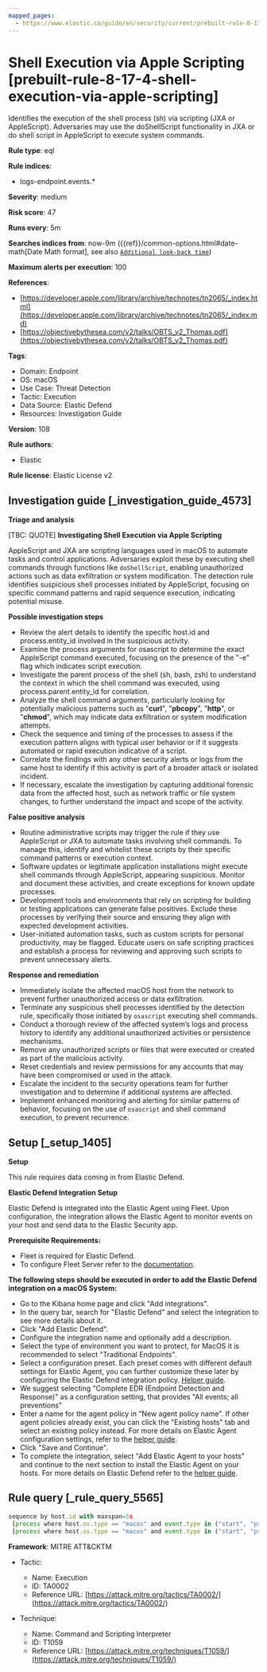```yaml
---
mapped_pages:
  - https://www.elastic.co/guide/en/security/current/prebuilt-rule-8-17-4-shell-execution-via-apple-scripting.html
---
```


# Shell Execution via Apple Scripting [prebuilt-rule-8-17-4-shell-execution-via-apple-scripting]

Identifies the execution of the shell process (sh) via scripting (JXA or AppleScript). Adversaries may use the doShellScript functionality in JXA or do shell script in AppleScript to execute system commands.

**Rule type**: eql

**Rule indices**:

* logs-endpoint.events.*

**Severity**: medium

**Risk score**: 47

**Runs every**: 5m

**Searches indices from**: now-9m ({{ref}}/common-options.html#date-math[Date Math format], see also [`Additional look-back time`](docs-content://solutions/security/detect-and-alert/create-detection-rule.md#rule-schedule))

**Maximum alerts per execution**: 100

**References**:

* [https://developer.apple.com/library/archive/technotes/tn2065/_index.html](https://developer.apple.com/library/archive/technotes/tn2065/_index.md)
* [https://objectivebythesea.com/v2/talks/OBTS_v2_Thomas.pdf](https://objectivebythesea.com/v2/talks/OBTS_v2_Thomas.pdf)

**Tags**:

* Domain: Endpoint
* OS: macOS
* Use Case: Threat Detection
* Tactic: Execution
* Data Source: Elastic Defend
* Resources: Investigation Guide

**Version**: 108

**Rule authors**:

* Elastic

**Rule license**: Elastic License v2

## Investigation guide [_investigation_guide_4573]

**Triage and analysis**

[TBC: QUOTE]
**Investigating Shell Execution via Apple Scripting**

AppleScript and JXA are scripting languages used in macOS to automate tasks and control applications. Adversaries exploit these by executing shell commands through functions like `doShellScript`, enabling unauthorized actions such as data exfiltration or system modification. The detection rule identifies suspicious shell processes initiated by AppleScript, focusing on specific command patterns and rapid sequence execution, indicating potential misuse.

**Possible investigation steps**

* Review the alert details to identify the specific host.id and process.entity_id involved in the suspicious activity.
* Examine the process arguments for osascript to determine the exact AppleScript command executed, focusing on the presence of the "-e" flag which indicates script execution.
* Investigate the parent process of the shell (sh, bash, zsh) to understand the context in which the shell command was executed, using process.parent.entity_id for correlation.
* Analyze the shell command arguments, particularly looking for potentially malicious patterns such as "**curl**", "**pbcopy**", "**http**", or "**chmod**", which may indicate data exfiltration or system modification attempts.
* Check the sequence and timing of the processes to assess if the execution pattern aligns with typical user behavior or if it suggests automated or rapid execution indicative of a script.
* Correlate the findings with any other security alerts or logs from the same host to identify if this activity is part of a broader attack or isolated incident.
* If necessary, escalate the investigation by capturing additional forensic data from the affected host, such as network traffic or file system changes, to further understand the impact and scope of the activity.

**False positive analysis**

* Routine administrative scripts may trigger the rule if they use AppleScript or JXA to automate tasks involving shell commands. To manage this, identify and whitelist these scripts by their specific command patterns or execution context.
* Software updates or legitimate application installations might execute shell commands through AppleScript, appearing suspicious. Monitor and document these activities, and create exceptions for known update processes.
* Development tools and environments that rely on scripting for building or testing applications can generate false positives. Exclude these processes by verifying their source and ensuring they align with expected development activities.
* User-initiated automation tasks, such as custom scripts for personal productivity, may be flagged. Educate users on safe scripting practices and establish a process for reviewing and approving such scripts to prevent unnecessary alerts.

**Response and remediation**

* Immediately isolate the affected macOS host from the network to prevent further unauthorized access or data exfiltration.
* Terminate any suspicious shell processes identified by the detection rule, specifically those initiated by `osascript` executing shell commands.
* Conduct a thorough review of the affected system’s logs and process history to identify any additional unauthorized activities or persistence mechanisms.
* Remove any unauthorized scripts or files that were executed or created as part of the malicious activity.
* Reset credentials and review permissions for any accounts that may have been compromised or used in the attack.
* Escalate the incident to the security operations team for further investigation and to determine if additional systems are affected.
* Implement enhanced monitoring and alerting for similar patterns of behavior, focusing on the use of `osascript` and shell command execution, to prevent recurrence.


## Setup [_setup_1405]

**Setup**

This rule requires data coming in from Elastic Defend.

**Elastic Defend Integration Setup**

Elastic Defend is integrated into the Elastic Agent using Fleet. Upon configuration, the integration allows the Elastic Agent to monitor events on your host and send data to the Elastic Security app.

**Prerequisite Requirements:**

* Fleet is required for Elastic Defend.
* To configure Fleet Server refer to the [documentation](docs-content://reference/ingestion-tools/fleet/fleet-server.md).

**The following steps should be executed in order to add the Elastic Defend integration on a macOS System:**

* Go to the Kibana home page and click "Add integrations".
* In the query bar, search for "Elastic Defend" and select the integration to see more details about it.
* Click "Add Elastic Defend".
* Configure the integration name and optionally add a description.
* Select the type of environment you want to protect, for MacOS it is recommended to select "Traditional Endpoints".
* Select a configuration preset. Each preset comes with different default settings for Elastic Agent, you can further customize these later by configuring the Elastic Defend integration policy. [Helper guide](docs-content://solutions/security/configure-elastic-defend/configure-an-integration-policy-for-elastic-defend.md).
* We suggest selecting "Complete EDR (Endpoint Detection and Response)" as a configuration setting, that provides "All events; all preventions"
* Enter a name for the agent policy in "New agent policy name". If other agent policies already exist, you can click the "Existing hosts" tab and select an existing policy instead. For more details on Elastic Agent configuration settings, refer to the [helper guide](docs-content://reference/ingestion-tools/fleet/agent-policy.md).
* Click "Save and Continue".
* To complete the integration, select "Add Elastic Agent to your hosts" and continue to the next section to install the Elastic Agent on your hosts. For more details on Elastic Defend refer to the [helper guide](docs-content://solutions/security/configure-elastic-defend/install-elastic-defend.md).


## Rule query [_rule_query_5565]

```js
sequence by host.id with maxspan=5s
 [process where host.os.type == "macos" and event.type in ("start", "process_started", "info") and process.name == "osascript" and process.args : "-e"] by process.entity_id
 [process where host.os.type == "macos" and event.type in ("start", "process_started") and process.name : ("sh", "bash", "zsh") and process.args == "-c" and process.args : ("*curl*", "*pbcopy*", "*http*", "*chmod*")] by process.parent.entity_id
```

**Framework**: MITRE ATT&CKTM

* Tactic:

    * Name: Execution
    * ID: TA0002
    * Reference URL: [https://attack.mitre.org/tactics/TA0002/](https://attack.mitre.org/tactics/TA0002/)

* Technique:

    * Name: Command and Scripting Interpreter
    * ID: T1059
    * Reference URL: [https://attack.mitre.org/techniques/T1059/](https://attack.mitre.org/techniques/T1059/)



